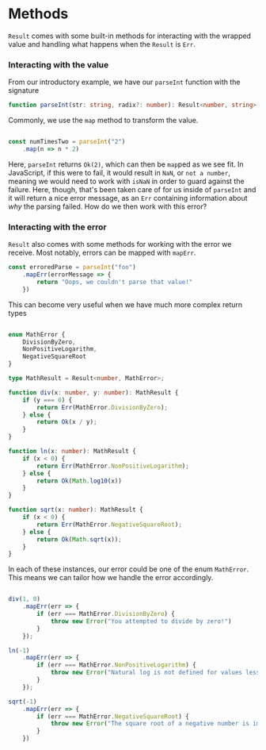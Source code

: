 # Methods

`Result` comes with some built-in methods for interacting with the wrapped value and handling what happens when the `Result` is `Err`.

### Interacting with the value

From our introductory example, we have our `parseInt` function with the signature

```typescript
function parseInt(str: string, radix?: number): Result<number, string>;
```

Commonly, we use the `map` method to transform the value.

```typescript

const numTimesTwo = parseInt("2")
    .map(n => n * 2)

```

Here, `parseInt` returns `Ok(2)`, which can then be `map`ped as we see fit. In JavaScript, if this were to fail, it would result in `NaN`, or `not a number`, meaning we would need to work with `isNaN` in order to guard against the failure. Here, though, that's been taken care of for us inside of `parseInt` and it will return a nice error message, as an `Err` containing information about _why_ the parsing failed. How do we then work with this error?

### Interacting with the error

`Result` also comes with some methods for working with the error we receive. Most notably, errors can be mapped with `mapErr`. 

```typescript
const erroredParse = parseInt("foo")
    .mapErr(errorMessage => {
        return "Oops, we couldn't parse that value!"
    })
```

This can become very useful when we have much more complex return types

```typescript

enum MathError {
    DivisionByZero,
    NonPositiveLogarithm,
    NegativeSquareRoot
}

type MathResult = Result<number, MathError>;

function div(x: number, y: number): MathResult {
    if (y === 0) {
        return Err(MathError.DivisionByZero);
    } else {
        return Ok(x / y);
    }
}

function ln(x: number): MathResult {
    if (x < 0) {
        return Err(MathError.NonPositiveLogarithm);
    } else {
        return Ok(Math.log10(x))
    }
}

function sqrt(x: number): MathResult {
    if (x < 0) {
        return Err(MathError.NegativeSquareRoot);
    } else {
        return Ok(Math.sqrt(x));
    }
}

```

In each of these instances, our error could be one of the enum `MathError`. This means we can tailor how we handle the error accordingly.

```typescript

div(1, 0)
    .mapErr(err => {
        if (err === MathError.DivisionByZero) {
            throw new Error("You attempted to divide by zero!")
        }
    });

ln(-1)
    .mapErr(err => {
        if (err === MathError.NonPositiveLogarithm) {
            throw new Error("Natural log is not defined for values less than 0");
        }
    });

sqrt(-1)
    .mapErr(err => {
        if (err === MathError.NegativeSquareRoot) {
            throw new Error("The square root of a negative number is imaginary" )
        }
    })
```

<!-- 
  map<U>(proj: (a: T) => U): Result<U, E>;
  mapErr<F>(op: (err: E) => F): Result<T, F>;
  mapOr<U>(def: U, proj: (a: T) => U): U;
  mapOrElse<U>(def: () => U, proj: (a: T) => U): U;
  isOk(): boolean;
  isErr(): boolean;
  ok(): Option<T>;
  err(): Option<E>;
  and<U>(res: Result<U, E>): Result<U, E>;
  andThen<U>(op: (a: T) => Result<U, E>): Result<U, E>;
  or(res: Result<T, E>): Result<T, E>;
  orElse<F>(op: (a: E) => Result<T, F>): Result<T, F>;
  unwrap(): T;
  unwrapErr(): E;
  unwrapOr(optb: T): T;
  unwrapOrElse(op: (err: E) => T): T;
  expect(msg: string): T;
  expectErr(msg: string): E;
  is(res: Result<T, E>): boolean;
  -->